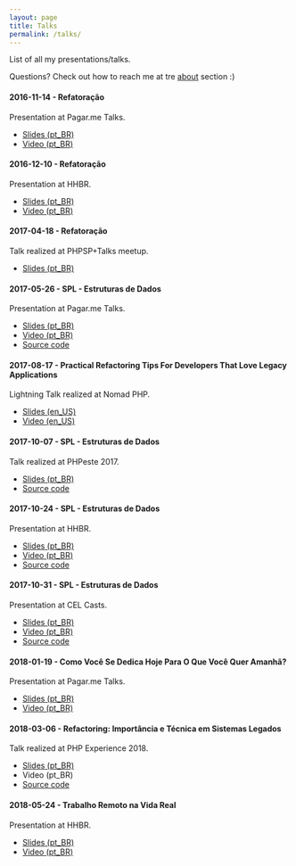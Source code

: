 ```yaml
---
layout: page
title: Talks
permalink: /talks/
---
```


List of all my presentations/talks.

Questions? Check out how to reach me at tre [about](/about) section :)

#### 2016-11-14 - Refatoração

Presentation at Pagar.me Talks.

* [Slides (pt_BR)](https://speakerdeck.com/devdrops/refatoracao-pagar-dot-me-talks)
* [Video (pt_BR)](https://www.youtube.com/watch?v=D7X2hDf3mCQ)

#### 2016-12-10 - Refatoração

Presentation at HHBR.

* [Slides (pt_BR)](https://speakerdeck.com/devdrops/refatoracao-hhbr)
* [Video (pt_BR)](https://www.youtube.com/watch?v=CtiLfuVW7MQ)

#### 2017-04-18 - Refatoração

Talk realized at PHPSP+Talks meetup.

* [Slides (pt_BR)](https://speakerdeck.com/devdrops/refatoracao-phpsp-plus-talks)

#### 2017-05-26 - SPL - Estruturas de Dados

Presentation at Pagar.me Talks.

* [Slides (pt_BR)](https://speakerdeck.com/devdrops/spl-estruturas-de-dados-pagar-dot-me-talks)
* [Video (pt_BR)](https://www.youtube.com/watch?v=pA3zduWocew)
* [Source code](https://github.com/devdrops/spl-ds)

#### 2017-08-17 - Practical Refactoring Tips For Developers That Love Legacy Applications

Lightning Talk realized at Nomad PHP.

* [Slides (en_US)](https://speakerdeck.com/devdrops/practical-refactoring-tips-for-developers-that-love-legacy-applications-nomad-php)
* [Video (en_US)](https://www.youtube.com/watch?v=B9fOYN3tUF8)

#### 2017-10-07 - SPL - Estruturas de Dados

Talk realized at PHPeste 2017.

* [Slides (pt_BR)](https://speakerdeck.com/devdrops/spl-estruturas-de-dados-phpeste-2017)
* [Source code](https://github.com/devdrops/spl-ds)

#### 2017-10-24 - SPL - Estruturas de Dados

Presentation at HHBR.

* [Slides (pt_BR)](https://speakerdeck.com/devdrops/spl-estruturas-de-dados-hhbr)
* [Video (pt_BR)](https://www.youtube.com/watch?v=8tXgHtuj2Ko)
* [Source code](https://github.com/devdrops/php-ds)

#### 2017-10-31 - SPL - Estruturas de Dados

Presentation at CEL Casts.

* [Slides (pt_BR)](https://speakerdeck.com/devdrops/spl-estruturas-de-dados-cel-casts)
* [Video (pt_BR)](https://www.youtube.com/watch?v=GlQSIEYQqDQ)
* [Source code](https://github.com/devdrops/php-ds)

#### 2018-01-19 - Como Você Se Dedica Hoje Para O Que Você Quer Amanhã?

Presentation at Pagar.me Talks.

* [Slides (pt_BR)](https://speakerdeck.com/devdrops/como-voce-se-dedica-hoje-para-o-que-voce-quer-amanha-pagar-dot-me-talks)
* [Video (pt_BR)](https://www.youtube.com/watch?v=7o_HQGHmNck)

#### 2018-03-06 - Refactoring: Importância e Técnica em Sistemas Legados

Talk realized at PHP Experience 2018.

* [Slides (pt_BR)]()
* Video (pt_BR)
* [Source code](https://github.com/devdrops/refactoring)

#### 2018-05-24 - Trabalho Remoto na Vida Real

Presentation at HHBR.

* [Slides (pt_BR)](https://speakerdeck.com/devdrops/trabalho-remoto-na-vida-real)
* [Video (pt_BR)](https://www.youtube.com/watch?v=6w6csM5u16g)

